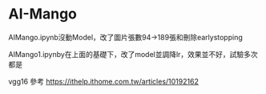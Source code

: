 # AI-Mango
AIMango.ipynb沒動Model，改了圖片張數94->189張和刪除earlystopping

AIMango1.ipynby在上面的基礎下，改了model並調降lr，效果並不好，試驗多次都是

vgg16 參考
https://ithelp.ithome.com.tw/articles/10192162
